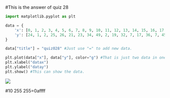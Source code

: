 #This is the answer of quiz 28

```.py
import matplotlib.pyplot as plt

data = {
    'x': [0, 1, 2, 3, 4, 5, 6, 7, 8, 9, 10, 11, 12, 13, 14, 15, 16, 17, 18, 19],
    'y': [24, 1, 2, 25, 26, 21, 23, 34, 49, 2, 19, 32, 7, 17, 36, 7, 45, 28, 40, 46]
}

data["title"] = "quiz028" #Just use "=" to add new data. 

plt.plot(data["x"], data["y"], color="g") #That is just two data in one dictionaly so just put into the things.
plt.xlabel("datax")
plt.ylabel("datay")
plt.show() #This can show the data.
```

![](https://github.com/yutaro741/unit2_repo/blob/main/pictures/%E3%82%B9%E3%82%AF%E3%83%AA%E3%83%BC%E3%83%B3%E3%82%B7%E3%83%A7%E3%83%83%E3%83%88%202022-11-22%208.18.05.png)

#10 255 255=0affff
